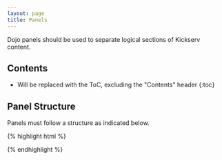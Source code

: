 ```yaml
---
layout: page
title: Panels
---
```


Dojo panels should be used to separate logical sections of Kickserv content.

## Contents

* Will be replaced with the ToC, excluding the "Contents" header
{:toc}

## Panel Structure

Panels must follow a structure as indicated below.

{% highlight html %}
<div class="panel">
  <div class="panel-header"></div>
  <div class="panel-content"></div>
</div>
{% endhighlight %}
